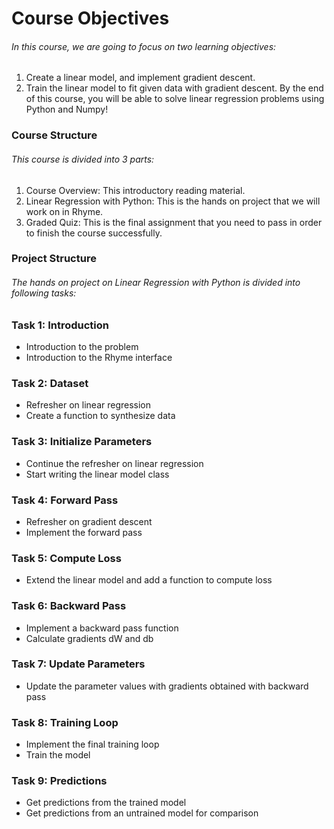 # Course Objectives
###### In this course, we are going to focus on two learning objectives:
1. Create a linear model, and implement gradient descent.
2. Train the linear model to fit given data with gradient descent.
By the end of this course, you will be able to solve linear regression problems using Python and Numpy!

### Course Structure
###### This course is divided into 3 parts:
1. Course Overview: This introductory reading material.
2. Linear Regression with Python: This is the hands on project that we will work on in Rhyme.
3. Graded Quiz: This is the final assignment that you need to pass in order to finish the course successfully.

### Project Structure
###### The hands on project on Linear Regression with Python is divided into following tasks:

### Task 1: Introduction
- Introduction to the problem
- Introduction to the Rhyme interface

### Task 2: Dataset
- Refresher on linear regression
- Create a function to synthesize data

### Task 3: Initialize Parameters
- Continue the refresher on linear regression
- Start writing the linear model class

### Task 4: Forward Pass
- Refresher on gradient descent
- Implement the forward pass

### Task 5: Compute Loss
- Extend the linear model and add a function to compute loss

### Task 6: Backward Pass
- Implement a backward pass function
- Calculate gradients dW and db

### Task 7: Update Parameters
- Update the parameter values with gradients obtained with backward pass

### Task 8: Training Loop
- Implement the final training loop
- Train the model

### Task 9: Predictions
- Get predictions from the trained model
- Get predictions from an untrained model for comparison
